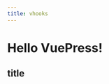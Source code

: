 ```yaml
---
title: vhooks
---
```


# Hello VuePress!

## title


<demo src="./packages/hooks/use-toggle/demo/demo.vue" language="vue" ></demo>
